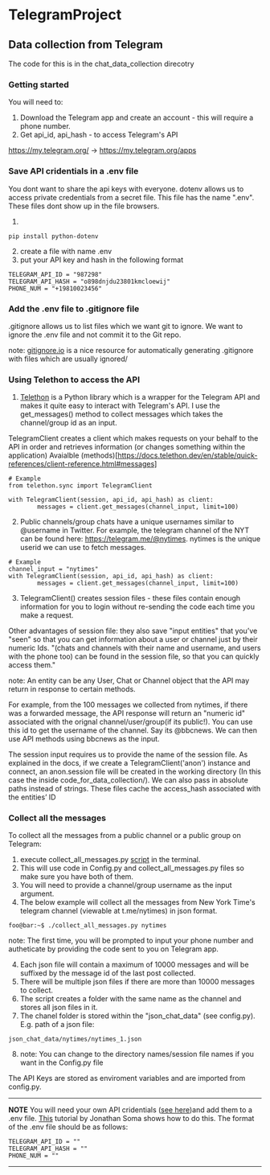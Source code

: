 # TelegramProject

## Data collection from Telegram 
The code for this is in the chat_data_collection direcotry 

### Getting started
You will need to:
1. Download the Telegram app and create an account - this will require a phone number.
2. Get api_id, api_hash - to access Telegram's API

https://my.telegram.org/ -> https://my.telegram.org/apps


### Save API cridentials in a .env file 
You dont want to share the api keys with everyone. dotenv allows us to access private credentials from a secret file. This file has the name ".env". These files dont show up in the file browsers. 

1. 
```
pip install python-dotenv
```
2. create a file with name .env 
3. put your API key and hash in the following format

```
TELEGRAM_API_ID = "987298"
TELEGRAM_API_HASH = "o898dnjdu23801kmcloewij"
PHONE_NUM = "+19810023456"

```
###  Add the .env file to .gitignore file 
.gitignore allows us to list files which we want git to ignore. We want to ignore the .env file and not commit it to the Git repo. 

note: [gitignore.io](https://www.toptal.com/developers/gitignore/) is a nice resource for automatically generating .gitignore with files which are usually ignored/

### Using Telethon to access the API
1. [Telethon](https://docs.telethon.dev/en/stable/) is a Python library which is a wrapper for the Telegram API and makes it quite easy to interact with Telegram's API. I use the get_messages() method to collect messages which takes the channel/group id as an input. 

TelegramClient creates a client which makes requests on your behalf to the API in order and retrieves information (or changes something within the application) Avaialble (methods)[https://docs.telethon.dev/en/stable/quick-references/client-reference.html#messages] 

```
# Example 
from telethon.sync import TelegramClient

with TelegramClient(session, api_id, api_hash) as client:
        messages = client.get_messages(channel_input, limit=100)

```

2. Public channels/group chats have a unique usernames similar to @username in Twitter. For example, the telegram channel of the NYT can be found here: https://telegram.me/@nytimes. nytimes is the unique userid we can use to fetch messages.

```
# Example 
channel_input = "nytimes"
with TelegramClient(session, api_id, api_hash) as client:
        messages = client.get_messages(channel_input, limit=100)

```
3. TelegramClient() creates session files - these files contain enough information for you to login without re-sending the code each time you make a request. 

Other advantages of session file: they also save "input entities" that you’ve "seen" so that you can get information about a user or channel just by their numeric Ids. "(chats and channels with their name and username, and users with the phone too) can be found in the session file, so that you can quickly access them."

note: An entity can be any User, Chat or Channel object that the API may return in response to certain methods.

For example, from the 100 messages we collected from nytimes, if there was a forwarded message, the API response will return an "numeric id" associated with the orignal channel/user/group(if its public!). You can use this id to get the username of the channel. Say its @bbcnews. We can then use API methods using bbcnews as the input. 

The session input requires us to provide the name of the session file. As explained in the docs, if we create a TelegramClient('anon') instance and connect, an anon.session file will be created in the working directory (In this case the inside code_for_data_collection/). We can also pass in absolute paths instead of strings. These files cache the access_hash associated with the entities’ ID


### Collect all the messages 
To collect all the messages from a public channel or a public group on Telegram:

1. execute collect_all_messages.py [script](https://github.com/IshitaGopal/TelegramProject_23/blob/code_for_data_collection/code/collect_all_messages.py) in the terminal. 
2. This will use code in Config.py and collect_all_messages.py files so make sure you have both of them.
2. You will need to provide a channel/group username as the input argument. 
3. The below example will collect all the messages from New York Time's telegram channel (viewable at t.me/nytimes) in json format. 

```console
foo@bar:~$ ./collect_all_messages.py nytimes
```

note: The first time, you will be prompted to input your phone number and autheticate by providing the code sent to you on Telegram app. 


4. Each json file will contain a maximum of 10000 messages and will be suffixed by the message id of the last post collected. 
5. There will be multiple json files if there are more than 10000 messages to collect.
6. The script creates a folder with the same name as the channel and stores all  json files in it. 
7. The chanel folder is stored within the "json_chat_data" (see config.py). E.g. path of a json file:

```
json_chat_data/nytimes/nytimes_1.json
```

8. note: You can change to the directory names/session file names if you want in the Config.py file 


The API Keys are stored as enviroment variables and are imported from config.py.

---
**NOTE**
 You will need your own API cridentials ([see here](https://docs.telethon.dev/en/stable/basic/signing-in.html))and add them to a .env file.  [This](https://www.youtube.com/watch?v=YdgIWTYQ69A) tutorial by Jonathan Soma shows how to do this. The format of the .env file should be as follows:

```
TELEGRAM_API_ID = ""
TELEGRAM_API_HASH = ""
PHONE_NUM = ""

```
---



 

